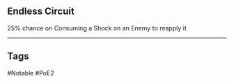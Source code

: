 ## Endless Circuit
25% chance on Consuming a Shock on an Enemy to reapply it

---
## Tags
#Notable
#PoE2
